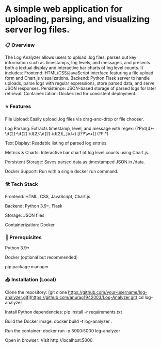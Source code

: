 # A simple web application for uploading, parsing, and visualizing server log files.

### 📋 Overview

The Log Analyzer allows users to upload .log files, parses out key information such as timestamps, log levels, and messages, and presents both a textual display and interactive bar charts of log level counts. It includes:
Frontend: HTML/CSS/JavaScript interface featuring a file upload form and Chart.js visualizations.
Backend: Python Flask server to handle uploads, parse logs with regular expressions, store parsed data, and serve JSON responses.
Persistence: JSON-based storage of parsed logs for later retrieval.
Containerization: Dockerized for consistent deployment.

### ⭐ Features

File Upload: Easily upload .log files via drag-and-drop or file chooser.

Log Parsing: Extracts timestamp, level, and message with regex:
(?P<timestamp>\d{4}-\d{2}-\d{2} \d{2}:\d{2}:\d{2}[,.]\d+) \[(?P<level>\w+)\] (?P<message>.*)

Text Display: Readable listing of parsed log entries.

Metrics & Charts: Interactive bar chart of log level counts using Chart.js.

Persistent Storage: Saves parsed data as timestamped JSON in /data.

Docker Support: Run with a single docker run command.

### 🛠️ Tech Stack

Frontend: HTML, CSS, JavaScript, Chart.js

Backend: Python 3.9+, Flask

Storage: JSON files

Containerization: Docker

### 🚀 Prerequisites

Python 3.9+

Docker (optional but recommended)

pip package manager

### 📥 Installation (Local)

Clone the repository:
[git clone https://github.com/your-username/log-analyzer.git](https://github.com/anurag1942003/Log-Analyzer.git)
cd log-analyzer

Install Python dependencies:
pip install -r requirements.txt

Build the Docker image:
docker build -t log-analyzer .

Run the container:
docker run -p 5000:5000 log-analyzer

Open in browser:
Visit http://localhost:5000.
